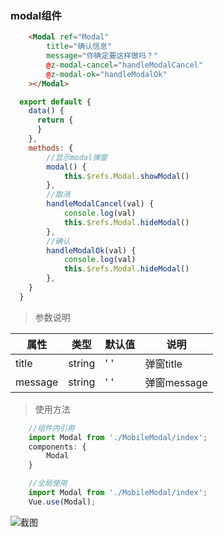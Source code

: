 ### modal组件

```html
    <Modal ref="Modal" 
        title="确认信息" 
        message="你确定要这样做吗？" 
        @z-modal-cancel="handleModalCancel" 
        @z-modal-ok="handleModalOk"
    ></Modal>
```

```javascript
  export default {
    data() {
      return {
      }
    },
    methods: {
        //显示modal弹窗
        modal() {
            this.$refs.Modal.showModal()
        },
        //取消
        handleModalCancel(val) {
            console.log(val)
            this.$refs.Modal.hideModal()
        },
        //确认
        handleModalOk(val) {
            console.log(val)
            this.$refs.Modal.hideModal()
        },
    }
  }
```

> 参数说明

| 属性    | 类型   | 默认值 | 说明        |
| ------- | ------ | ------ | ----------- |
| title   | string | '  '   | 弹窗title   |
| message | string | '  '   | 弹窗message |

>使用方法

```javascript
    //组件内引用
    import Modal from './MobileModal/index';
    components: {
        Modal
    }

    //全局使用
    import Modal from './MobileModal/index';
    Vue.use(Modal);
```

![截图](https://uufe-web.oss-cn-beijing.aliyuncs.com/PicLib/bomb/images/1543993303337.gif)
